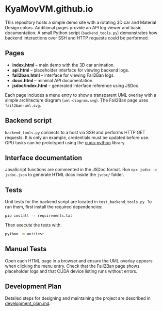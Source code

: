 # KyaMovVM.github.io

This repository hosts a simple demo site with a rotating 3D car and Material Design colors.
Additional pages provide an API log viewer and basic documentation. A small Python
script (`backend_tools.py`) demonstrates how backend interactions over SSH and
HTTP requests could be performed.

## Pages
- **index.html** – main demo with the 3D car animation.
- **api.html** – placeholder interface for viewing backend logs.
- **fail2ban.html** – interface for viewing Fail2Ban logs.
- **docs.html** – minimal API documentation.
- **jsdoc/index.html** – generated interface reference using JSDoc.

Each page includes a menu entry to show a transparent UML overlay with a simple architecture diagram (`uml-diagram.svg`). The Fail2Ban page uses <code>fail2ban-uml.svg</code>.

## Backend script
`backend_tools.py` connects to a host via SSH and performs HTTP GET requests.
It is only an example, credentials must be updated before use. GPU tasks can
be prototyped using the [cuda-python](https://github.com/NVIDIA/cuda-python)
library.

## Interface documentation
JavaScript functions are commented in the JSDoc format. Run `npx jsdoc -c jsdoc.json`
to generate HTML docs inside the `jsdoc/` folder.

## Tests
Unit tests for the backend script are located in `test_backend_tools.py`.
To run them, first install the required dependencies:

```bash
pip install -r requirements.txt
```

Then execute the tests with:

```bash
python -m unittest
```

## Manual Tests

Open each HTML page in a browser and ensure the UML overlay appears when clicking the menu entry. Check that the Fail2Ban page shows placeholder logs and that CUDA device listing runs without errors.
## Development Plan
Detailed steps for designing and maintaining the project are described in [development_plan.md](development_plan.md).
